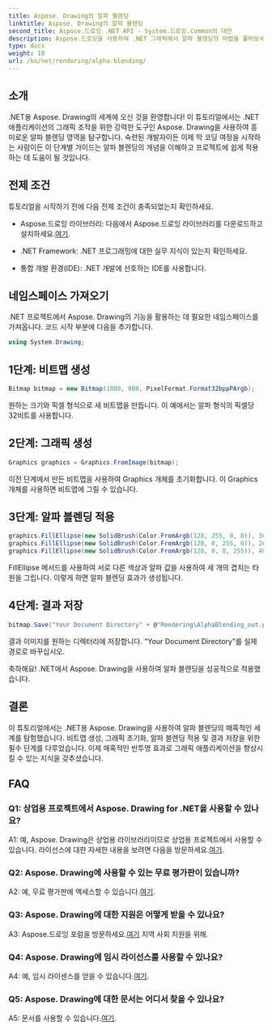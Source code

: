 ```yaml
---
title: Aspose. Drawing의 알파 블렌딩
linktitle: Aspose. Drawing의 알파 블렌딩
second_title: Aspose.드로잉 .NET API - System.드로잉.Common의 대안
description: Aspose.드로잉을 사용하여 .NET 그래픽에서 알파 블렌딩의 마법을 풀어보세요. 반투명 효과로 프로젝트의 품격을 높여보세요.
type: docs
weight: 10
url: /ko/net/rendering/alpha-blending/
---
```

## 소개

.NET용 Aspose. Drawing의 세계에 오신 것을 환영합니다! 이 튜토리얼에서는 .NET 애플리케이션의 그래픽 조작을 위한 강력한 도구인 Aspose. Drawing을 사용하여 흥미로운 알파 블렌딩 영역을 탐구합니다. 숙련된 개발자이든 이제 막 코딩 여정을 시작하는 사람이든 이 단계별 가이드는 알파 블렌딩의 개념을 이해하고 프로젝트에 쉽게 적용하는 데 도움이 될 것입니다.

## 전제 조건

튜토리얼을 시작하기 전에 다음 전제 조건이 충족되었는지 확인하세요.

-  Aspose.드로잉 라이브러리: 다음에서 Aspose.드로잉 라이브러리를 다운로드하고 설치하세요.[여기](https://releases.aspose.com/drawing/net/).

- .NET Framework: .NET 프로그래밍에 대한 실무 지식이 있는지 확인하세요.

- 통합 개발 환경(IDE): .NET 개발에 선호하는 IDE를 사용합니다.

## 네임스페이스 가져오기

.NET 프로젝트에서 Aspose. Drawing의 기능을 활용하는 데 필요한 네임스페이스를 가져옵니다. 코드 시작 부분에 다음을 추가합니다.

```csharp
using System.Drawing;
```

## 1단계: 비트맵 생성

```csharp
Bitmap bitmap = new Bitmap(1000, 800, PixelFormat.Format32bppPArgb);
```

원하는 크기와 픽셀 형식으로 새 비트맵을 만듭니다. 이 예에서는 알파 형식의 픽셀당 32비트를 사용합니다.

## 2단계: 그래픽 생성

```csharp
Graphics graphics = Graphics.FromImage(bitmap);
```

이전 단계에서 만든 비트맵을 사용하여 Graphics 개체를 초기화합니다. 이 Graphics 개체를 사용하면 비트맵에 그릴 수 있습니다.

## 3단계: 알파 블렌딩 적용

```csharp
graphics.FillEllipse(new SolidBrush(Color.FromArgb(128, 255, 0, 0)), 300, 100, 400, 400);
graphics.FillEllipse(new SolidBrush(Color.FromArgb(128, 0, 255, 0)), 200, 300, 400, 400);
graphics.FillEllipse(new SolidBrush(Color.FromArgb(128, 0, 0, 255)), 400, 300, 400, 400);
```

FillEllipse 메서드를 사용하여 서로 다른 색상과 알파 값을 사용하여 세 개의 겹치는 타원을 그립니다. 이렇게 하면 알파 블렌딩 효과가 생성됩니다.

## 4단계: 결과 저장

```csharp
bitmap.Save("Your Document Directory" + @"Rendering\AlphaBlending_out.png");
```

결과 이미지를 원하는 디렉터리에 저장합니다. "Your Document Directory"를 실제 경로로 바꾸십시오.

축하해요! .NET에서 Aspose. Drawing을 사용하여 알파 블렌딩을 성공적으로 적용했습니다.

## 결론

이 튜토리얼에서는 .NET용 Aspose. Drawing을 사용하여 알파 블렌딩의 매혹적인 세계를 탐험했습니다. 비트맵 생성, 그래픽 초기화, 알파 블렌딩 적용 및 결과 저장을 위한 필수 단계를 다루었습니다. 이제 매혹적인 반투명 효과로 그래픽 애플리케이션을 향상시킬 수 있는 지식을 갖추셨습니다.

## FAQ

### Q1: 상업용 프로젝트에서 Aspose. Drawing for .NET을 사용할 수 있나요?

 A1: 예, Aspose. Drawing은 상업용 라이브러리이므로 상업용 프로젝트에서 사용할 수 있습니다. 라이선스에 대한 자세한 내용을 보려면 다음을 방문하세요.[여기](https://purchase.aspose.com/buy).

### Q2: Aspose. Drawing에 사용할 수 있는 무료 평가판이 있습니까?

 A2: 예, 무료 평가판에 액세스할 수 있습니다.[여기](https://releases.aspose.com/).

### Q3: Aspose. Drawing에 대한 지원은 어떻게 받을 수 있나요?

 A3: Aspose.드로잉 포럼을 방문하세요.[여기](https://forum.aspose.com/c/diagram/17) 지역 사회 지원을 위해.

### Q4: Aspose. Drawing에 임시 라이선스를 사용할 수 있나요?

 A4: 예, 임시 라이센스를 얻을 수 있습니다.[여기](https://purchase.aspose.com/temporary-license/).

### Q5: Aspose. Drawing에 대한 문서는 어디서 찾을 수 있나요?

 A5: 문서를 사용할 수 있습니다.[여기](https://reference.aspose.com/drawing/net/).